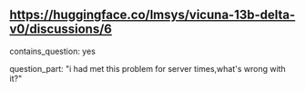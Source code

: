 ## https://huggingface.co/lmsys/vicuna-13b-delta-v0/discussions/6

contains_question: yes

question_part: "i had met this problem for server times,what's wrong with it?"